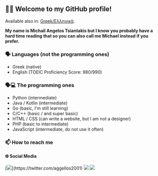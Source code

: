 ## 👋🏻 Welcome to my GitHub profile!

Available also in: [Greek/Ελληνικά](README_gr.md).

**My name is Michail Angelos Tsiantakis but I know you probably have a hard time reading that so you can also call me Michael instead if you prefer.**

### 🗣️ Languages (not the programming ones)

* Greek (native)
* English (TOEIC Proficiency Score: 980/990)

### 🗣️💻 The programming ones

* Python (intermediate)
* Java / Kotlin (intermediate)
* Go (basic, I'm still learning)
* C/C++ (basic / and super basic)
* HTML / CSS (can write a website, but I am not a designer)
* PHP (basic to intermediate)
* JavaScript (intermediate, do not use it often)

### 📫 How to reach me

#### 🌐 Social Media

[![](https://img.shields.io/badge/X(formerly&nbsp;Twitter)-%2312100E.svg?&style=for-the-badge&logo=x)](https://twitter.com/aggellos2001)
[![](https://img.shields.io/badge/Mastodon-_%20?style=for-the-badge&logo=mastodon&logoColor=white&color=6364FF)](https://mastodon.social/@aggellos2001)
[![](https://img.shields.io/badge/linkedin-%230077B5.svg?&style=for-the-badge&logo=linkedin&logoColor=white)](https://www.linkedin.com/in/mtsiantakis/)
